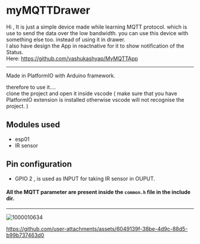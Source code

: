 # myMQTTDrawer
Hi , It is just a simple device made while learning MQTT protocol. which is use to send the data over the low bandwidth. you can use this device with something else too. instead of using it in drawer.  
I also have design the App in reactnative for it to show notification of the Status.  
Here: https://github.com/vashukashyap/MyMQTTApp

----
Made in PlatformIO with Arduino framework.

therefore to use it....  
clone the project and open it inside vscode ( make sure that you have PlatformIO extension is installed otherwise vscode will not recognise the project. )

## Modules used
- esp01
- IR sensor

## Pin configuration
- GPIO 2 ,  is used as INPUT for taking IR sensor in OUPUT.

#### All the MQTT parameter are present inside the ```common.h``` file in the include dir.

----

![1000010634](https://github.com/user-attachments/assets/20453861-710e-4909-9012-f4c04ccbdf1e)




https://github.com/user-attachments/assets/6049139f-38be-4d9c-88d5-b99b737463d0

